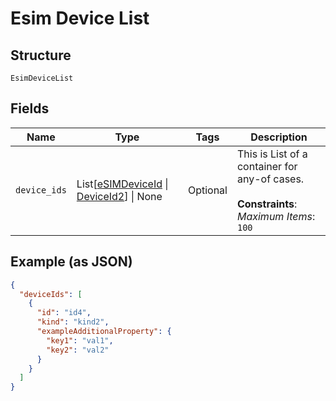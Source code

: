 
# Esim Device List

## Structure

`EsimDeviceList`

## Fields

| Name | Type | Tags | Description |
|  --- | --- | --- | --- |
| `device_ids` | List[[eSIMDeviceId](../../doc/models/esim-device-id.md) \| [DeviceId2](../../doc/models/device-id-2.md)] \| None | Optional | This is List of a container for any-of cases.<br><br>**Constraints**: *Maximum Items*: `100` |

## Example (as JSON)

```json
{
  "deviceIds": [
    {
      "id": "id4",
      "kind": "kind2",
      "exampleAdditionalProperty": {
        "key1": "val1",
        "key2": "val2"
      }
    }
  ]
}
```

